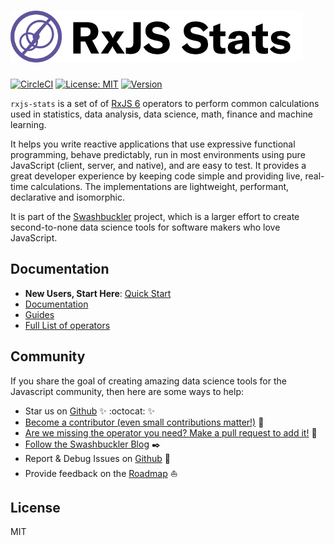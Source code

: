 # <img src="https://github.com/buccaneerai/rxjs-stats/raw/master/docs/rxjs-stats.png" />
[![CircleCI](https://circleci.com/gh/buccaneerai/rxjs-stats/tree/master.svg?style=shield)](https://circleci.com/gh/buccaneerai/rxjs-stats/tree/master)
[![License: MIT](https://img.shields.io/badge/License-MIT-green.svg)](https://opensource.org/licenses/MIT)
<a href="https://www.npmjs.com/package/@bottlenose/rxstats">
  <img src="https://img.shields.io/npm/v/@bottlenose/rxstats.svg" alt="Version">
</a>

`rxjs-stats` is a set of of [RxJS 6](http://rxjs-dev.firebaseapp.com/) operators to perform common calculations used in statistics, data analysis, data science, math, finance and machine learning. 

It helps you write reactive applications that use expressive functional programming, behave predictably, run in most environments using pure JavaScript (client, server, and native), and are easy to test. It provides a great developer experience by keeping code simple and providing live, real-time calculations.  The implementations are lightweight, performant, declarative and isomorphic.

It is part of the [Swashbuckler](https://swashbuckler.ai) project, which is a larger effort to create second-to-none data science tools for software makers who love JavaScript.

## Documentation
- **New Users, Start Here**: [Quick Start](https://brianbuccaneer.gitbook.io/rxjs-stats/guides/gettingstarted)
- [Documentation](https://brianbuccaneer.gitbook.io/rxjs-stats)
- [Guides](https://brianbuccaneer.gitbook.io/rxjs-stats/guides)
- [Full List of operators](https://brianbuccaneer.gitbook.io/rxjs-stats/operators)

## Community
If you share the goal of creating amazing data science tools for the Javascript community, then here are some ways to help:
- Star us on <a href='https://github.com/buccaneerai/rxjs-stats'>Github</a> ✨ :octocat: ✨
- [Become a contributor (even small contributions matter!)](https://github.com/buccaneerai/rxjs-stats/blob/master/CONTRIBUTING.md) 👑
- [Are we missing the operator you need? Make a pull request to add it!](https://github.com/buccaneerai/rxjs-stats/blob/master/docs/Guides/CreatingOperators.md) 🤦 
- [Follow the Swashbuckler Blog](https://medium.com/buccaneer) ✒️
- Report & Debug Issues on <a href='https://github.com/buccaneerai/rxjs-stats'>Github</a> 🌊
- Provide feedback on the [Roadmap](https://github.com/buccaneerai/rxjs-stats/projects/1) ⛵
<!--- - [Add your organization's logo to the list of users]() --->
<!--- - [Join Community Discussions]() 🐬 --->
<!--- - [Become a sponser (or encourage your employer to)]()  ⚓️--->
<!--- - [Give Feedback]() --->

<!--- ## Used by --->

## License
MIT

